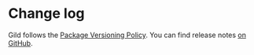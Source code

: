 # Change log

Gild follows the [Package Versioning Policy](https://pvp.haskell.org).
You can find release notes [on GitHub](https://github.com/tfausak/cabal-gild/releases).
